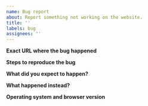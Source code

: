 ```yaml
---
name: Bug report
about: Report something not working on the website.
title: ''
labels: bug
assignees: ''
---
```


<!-- Thank you for reporting an issue. Please respond to the following questions if relevant; feel free to skip those that are not. -->

**Exact URL where the bug happened**

**Steps to reproduce the bug**

**What did you expect to happen?**

**What happened instead?**

**Operating system and browser version**

<!-- Add one or more screenshots if applicable -->
